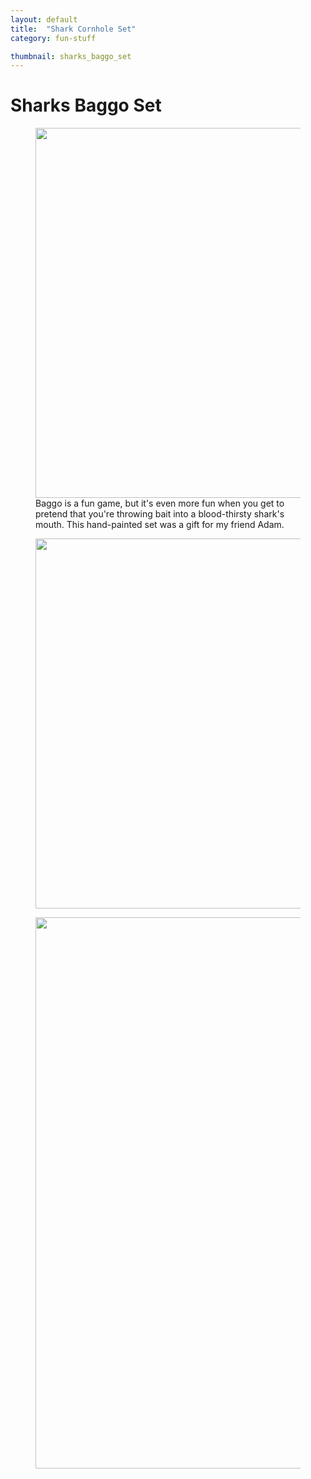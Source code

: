```yaml
---
layout: default
title:  "Shark Cornhole Set"
category: fun-stuff

thumbnail: sharks_baggo_set
---
```


# Sharks Baggo Set

<figure>
	<img src="{{ site.baseurl}}/images/sharks_baggo_set_01.jpg" width="790" height="592">
	<figcaption>Baggo is a fun game, but it's even more fun when you get to pretend that you're throwing bait into a blood-thirsty shark's mouth. This hand-painted set was a gift for my friend Adam.</figcaption>
</figure>

<figure>
	<img src="{{ site.baseurl}}/images/sharks_baggo_set_02.jpg" width="790" height="592">
</figure>

<figure>
	<img src="{{ site.baseurl}}/images/sharks_baggo_set_03.jpg" width="790" height="882">
</figure>
